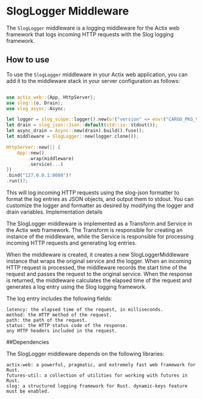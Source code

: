 # SlogLogger Middleware

The `SlogLogger` middleware is a logging middleware for the Actix web framework that logs incoming HTTP requests with the Slog logging framework.

## How to use

To use the `SlogLogger` middleware in your Actix web application, you can add it to the middleware stack in your server configuration as follows:


```rust

use actix_web::{App, HttpServer};
use slog::{o, Drain};
use slog_async::Async;

let logger = slog_scope::logger().new(o!("version" => env!("CARGO_PKG_VERSION")));
let drain = slog_json::Json::default(std::io::stdout());
let async_drain = Async::new(drain).build().fuse();
let middleware = SlogLogger::new(logger.clone());

HttpServer::new(|| {
    App::new()
        .wrap(middleware)
        .service(...)
})
.bind("127.0.0.1:8080")?
.run()?;
```

This will log incoming HTTP requests using the slog-json formatter to format the log entries as JSON objects, and output them to stdout. You can customize the logger and formatter as desired by modifying the logger and drain variables.
Implementation details

The SlogLogger middleware is implemented as a Transform and Service in the Actix web framework. The Transform is responsible for creating an instance of the middleware, while the Service is responsible for processing incoming HTTP requests and generating log entries.

When the middleware is created, it creates a new SlogLoggerMiddleware instance that wraps the original service and the logger. When an incoming HTTP request is processed, the middleware records the start time of the request and passes the request to the original service. When the response is returned, the middleware calculates the elapsed time of the request and generates a log entry using the Slog logging framework.

The log entry includes the following fields:

    latency: the elapsed time of the request, in milliseconds.
    method: the HTTP method of the request.
    path: the path of the request.
    status: the HTTP status code of the response.
    any HTTP headers included in the request.

##Dependencies

The SlogLogger middleware depends on the following libraries:

    actix-web: a powerful, pragmatic, and extremely fast web framework for Rust.
    futures-util: a collection of utilities for working with futures in Rust.
    slog: a structured logging framework for Rust. dynamic-keys feature must be enabled.
